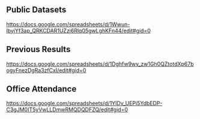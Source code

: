 ## Public Datasets
https://docs.google.com/spreadsheets/d/1Wwun-lbyjYf3ap_QRKCDAR1UZzj6Rlq05gwLghKFn44/edit#gid=0

## Previous Results
https://docs.google.com/spreadsheets/d/1Dghfw9wv_zw1Gh0QZtotdXp67bogyFnezDgRa3zfCxI/edit#gid=0

## Office Attendance
https://docs.google.com/spreadsheets/d/1YIDv_UEPi5YdbEDP-C3gJM0IT5yVwLLDmwRMQDQDFZQ/edit#gid=0
